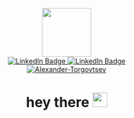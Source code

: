 <div id="header" align="center">
  <img src="https://media.giphy.com/media/M9gbBd9nbDrOTu1Mqx/giphy.gif" width="100"/>
<div id="badges">
  <a href="https://vk.com/adrian_cortes">
   <img src="https://img.shields.io/badge/-VK-blue" alt="LinkedIn Badge"/>
     </a>
  <a href="https://t.me/AdrianCortes">
     <img src="https://img.shields.io/badge/-Telegram-blue" alt="LinkedIn Badge"/>
          <a/>
    <div id="badges">
      <a href="https://github.com/AdrianCortes88">
      <img src="https://github.com/AdrianCortes88/ghpvc/?Alexander-Torgovtsev=your-github-Alexander-Torgovtsev&style=for-the-badge&color=brightgreen" alt="Alexander-Torgovtsev"/>
        <a/>
        <h1>
  hey there
  <img src="https://media.giphy.com/media/hvRJCLFzcasrR4ia7z/giphy.gif" width="30px"/>
</h1>
</div>
